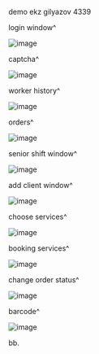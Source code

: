 demo ekz gilyazov 4339

login window^

![image](https://user-images.githubusercontent.com/56401315/175830076-97438b46-e42a-4114-ab2e-256529ca2f9b.png)

captcha^

![image](https://user-images.githubusercontent.com/56401315/175830738-75021a4f-b5cc-4c15-9450-78fb2d910bef.png)

worker history^

![image](https://user-images.githubusercontent.com/56401315/175830125-47597b16-3c6d-4156-ad35-5f2fe1ef7017.png)

orders^

![image](https://user-images.githubusercontent.com/56401315/175830266-4808cf24-2737-40d1-90e4-a65e5c166aa9.png)

senior shift window^

![image](https://user-images.githubusercontent.com/56401315/175830305-db5f87b7-d6fb-4c8d-a74e-899c02dd240f.png)

add client window^

![image](https://user-images.githubusercontent.com/56401315/175830384-6e128969-e23d-478c-a9ac-f9823a95cc4e.png)

choose services^

![image](https://user-images.githubusercontent.com/56401315/175830513-407f43f3-6585-43e9-92cd-f7d9dd16d878.png)

booking services^

![image](https://user-images.githubusercontent.com/56401315/175830594-fb6d9254-b2b5-48dd-b1a0-046b013a874c.png)

change order status^

![image](https://user-images.githubusercontent.com/56401315/175830685-f45b5a84-8df9-404a-bf1b-6684bde2960a.png)

barcode^

![image](https://user-images.githubusercontent.com/56401315/175830705-89ab0fca-f573-4f73-834f-8df1af9c3f32.png)

bb.
